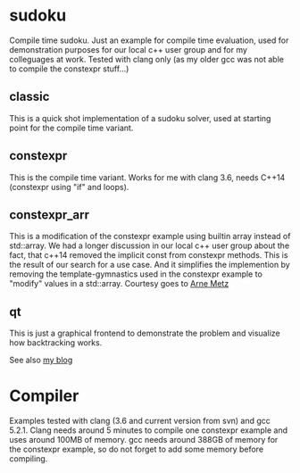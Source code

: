 # sudoku
Compile time sudoku. Just an example for compile time evaluation, used for demonstration purposes for our 
local c++ user group and for my colleguages at work. Tested with clang only (as my older gcc was not able
to compile the constexpr stuff...)

## classic
This is a quick shot implementation of a sudoku solver, used at starting point for the compile time variant. 

## constexpr
This is the compile time variant. Works for me with clang 3.6, needs C++14 (constexpr using "if" and loops). 

## constexpr_arr
This is a modification of the constexpr example using builtin array instead of std::array. We had a 
longer discussion in our local c++ user group about the fact, that c++14 removed the implicit const 
from constexpr methods. This is the result of our search for a use case. And it simplifies the 
implemention by removing the template-gymnastics used in the constexpr example to "modify" values
in a std::array. Courtesy goes to [Arne Metz](http://arne-mertz.de/category/cpp/new-features/)

## qt
This is just a graphical frontend to demonstrate the problem and visualize how backtracking works. 

See also [my blog](http://www.valpo.de/?p=190)

# Compiler
Examples tested with clang (3.6 and current version from svn) and gcc 5.2.1. Clang needs around 5 minutes to 
compile one constexpr example and uses around 100MB of memory. gcc needs around 388GB of memory for the 
constexpr example, so do not forget to add some memory before compiling. 

